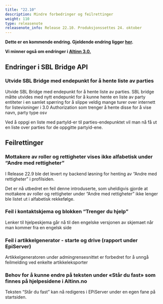 ```yaml
---
title: "22.10"
description: Mindre forbedringer og feilrettinger
weight: 110
type: releasenote
releasenote_info: Release 22.10. Produksjonssettes 24. oktober
---
```

**Dette er en kommende endring. Gjeldende endring ligger [her](../22-9).**

**Vi minner også om endringer i [Altinn 3.0.](https://github.com/Altinn/altinn-studio/releases)**

## Endringer i SBL Bridge API

### Utvide SBL Bridge med endepunkt for å hente liste av parties

Utvide SBL Bridge med endepunkt for å hente liste av parties. SBL bridge måtte utvides med nytt endepunkt for å kunne hente en liste av party entiteter i en samlet spørring for å slippe veldig mange turer over internett for listevisninger i 3.0 Authorization som trenger å hente disse for å vise navn, party type osv

Ved å oppgi en liste med partyId-er til parties-endepunktet vil man nå få ut en liste over parties for de oppgitte partyid-ene.

## Feilrettinger

### Mottakere av roller og rettigheter vises ikke alfabetisk under “Andre med rettigheter”

I Release 22.9 ble det levert ny backend løsning for henting av “Andre med rettigheter” i profilsiden.

Det er nå utbedret en feil denne introduserte, som uheldigvis gjorde at mottakere av roller og rettigheter under “Andre med rettigheter” ikke lenger ble listet ut i alfabetisk rekkefølge.

### Feil i kontaktskjema og blokken “Trenger du hjelp”

Lenker til hjelpeskjema går nå til den engelske versjonen av skjemaet når man kommer fra en engelsk side

### Feil i artikkelgenerator - starte og drive (rapport under EpiServer)

Artikkelgeneratoren under admingrensesnittet er forbedret for å unngå feilmelding ved enkelte artikkeleksporter

### Behov for å kunne endre på teksten under «Står du fast» som finnes på hjelpesidene i Altinn.no

Teksten “Står du fast” kan nå redigeres i EPiServer under en egen fane på startsiden.

